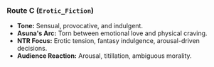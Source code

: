 ### Route C (`Erotic_Fiction`)

* **Tone:** Sensual, provocative, and indulgent.
* **Asuna's Arc:** Torn between emotional love and physical craving.
* **NTR Focus:** Erotic tension, fantasy indulgence, arousal-driven decisions.
* **Audience Reaction:** Arousal, titillation, ambiguous morality.
